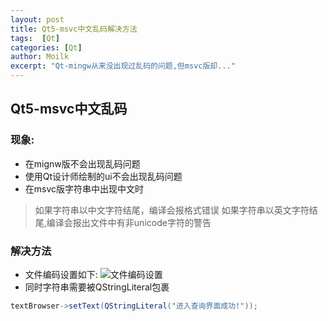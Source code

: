 ```yaml
---
layout: post
title: Qt5-msvc中文乱码解决方法
tags:  [Qt]
categories: [Qt]
author: Moilk
excerpt: "Qt-mingw从来没出现过乱码的问题,但msvc版却..."
---
```

## Qt5-msvc中文乱码

### 现象:
 
 - 在mignw版不会出现乱码问题
 - 使用Qt设计师绘制的ui不会出现乱码问题
 - 在msvc版字符串中出现中文时
> 如果字符串以中文字符结尾，编译会报格式错误
> 如果字符串以英文字符结尾,编译会报出文件中有非unicode字符的警告

### 解决方法
 
 - 文件编码设置如下:
![文件编码设置](http://duras.wang/blog/assets/images/2015121401.png)
 - 同时字符串需要被QStringLiteral包裹

``` java
textBrowser->setText(QStringLiteral("进入查询界面成功!"));
```